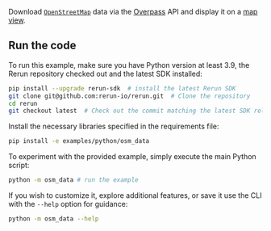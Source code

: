 <!--[metadata]
title = "OSM Data"
tags = ["Map", "Blueprint"]
thumbnail_dimensions = [480, 480]
-->

<!-- TODO(ab): add this to frontmatter

thumbnail = "https://static.rerun.io/nuscenes/9c50bf5cadb879ef818ac3d35fe75696a9586cb4/480w.png"
channel = "release"
-->

Download [`OpenStreetMap`](https://www.openstreetmap.org) data via the [Overpass](https://overpass-api.de) API and display it on a [map view](https://www.rerun.io/docs/reference/types/view/map_view).

<!-- TODO(ab): screenshot -->


## Run the code

To run this example, make sure you have Python version at least 3.9, the Rerun repository checked out and the latest SDK installed:
```bash
pip install --upgrade rerun-sdk  # install the latest Rerun SDK
git clone git@github.com:rerun-io/rerun.git  # Clone the repository
cd rerun
git checkout latest  # Check out the commit matching the latest SDK release
```
Install the necessary libraries specified in the requirements file:
```bash
pip install -e examples/python/osm_data
```
To experiment with the provided example, simply execute the main Python script:
```bash
python -m osm_data # run the example
```
If you wish to customize it, explore additional features, or save it use the CLI with the `--help` option for guidance:
```bash
python -m osm_data --help
```
